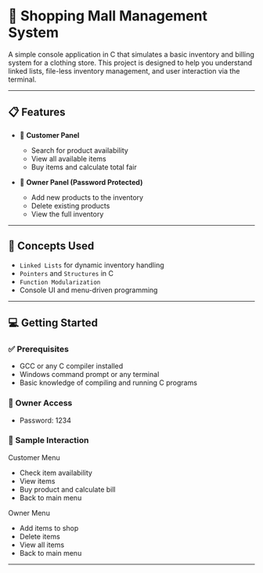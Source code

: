 # 👕 Shopping Mall Management System

A simple console application in C that simulates a basic inventory and billing system for a clothing store. This project is designed to help you understand linked lists, file-less inventory management, and user interaction via the terminal.

---

## 📋 Features

- 🧾 **Customer Panel**  
  - Search for product availability  
  - View all available items  
  - Buy items and calculate total fair  

- 🛒 **Owner Panel (Password Protected)**  
  - Add new products to the inventory  
  - Delete existing products  
  - View the full inventory  

---

## 🧠 Concepts Used

- `Linked Lists` for dynamic inventory handling  
- `Pointers` and `Structures` in C  
- `Function Modularization`  
- Console UI and menu-driven programming  

---

## 💻 Getting Started

### ✅ Prerequisites

- GCC or any C compiler installed  
- Windows command prompt or any terminal  
- Basic knowledge of compiling and running C programs

### 🔐 Owner Access

- Password: 1234

### 🧪 Sample Interaction
Customer Menu
- Check item availability
- View items
- Buy product and calculate bill
- Back to main menu

Owner Menu
- Add items to shop
- Delete items
- View all items
- Back to main menu

---

